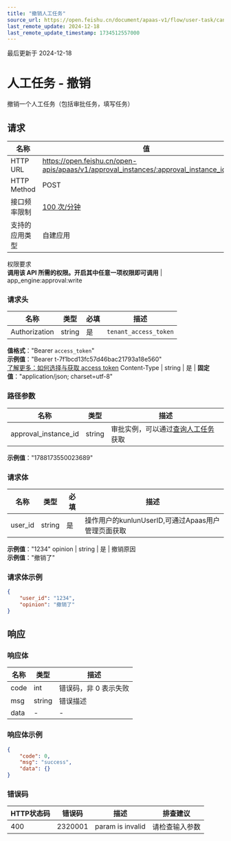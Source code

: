 ```yaml
---
title: "撤销人工任务"
source_url: https://open.feishu.cn/document/apaas-v1/flow/user-task/cancel
last_remote_update: 2024-12-18
last_remote_update_timestamp: 1734512557000
---
```

最后更新于 2024-12-18

# 人工任务 - 撤销

撤销一个人工任务（包括审批任务，填写任务）

## 请求
名称 | 值
---|---
HTTP URL | https://open.feishu.cn/open-apis/apaas/v1/approval_instances/:approval_instance_id/cancel
HTTP Method | POST
接口频率限制 | [100 次/分钟](https://open.feishu.cn/document/ukTMukTMukTM/uUzN04SN3QjL1cDN)
支持的应用类型 | 自建应用
权限要求  
            **调用该 API 所需的权限。开启其中任意一项权限即可调用** | app_engine:approval:write

### 请求头

名称 | 类型 | 必填 | 描述
--- | --- | --- | ---
Authorization | string | 是 | `tenant_access_token`  
**值格式**："Bearer `access_token`"  
**示例值**："Bearer t-7f1bcd13fc57d46bac21793a18e560"  
[了解更多：如何选择与获取 access token](https://open.feishu.cn/document/uAjLw4CM/ugTN1YjL4UTN24CO1UjN/trouble-shooting/how-to-choose-which-type-of-token-to-use)
Content-Type | string | 是 | **固定值**："application/json; charset=utf-8"

### 路径参数

名称 | 类型 | 描述
--- | --- | ---
approval_instance_id | string | 审批实例，可以通过[查询人工任务](/uAjLw4CM/ukTMukTMukTM/apaas-v1/user_task/query)获取  
**示例值**："1788173550023689"

### 请求体

名称 | 类型 | 必填 | 描述
--- | --- | --- | ---
user_id | string | 是 | 操作用户的kunlunUserID,可通过Apaas用户管理页面获取  
**示例值**："1234"
opinion | string | 是 | 撤销原因  
**示例值**："撤销了"

### 请求体示例
```json
{
    "user_id": "1234",
    "opinion": "撤销了"
}
```

## 响应

### 响应体

名称 | 类型 | 描述
--- | --- | ---
code | int | 错误码，非 0 表示失败
msg | string | 错误描述
data | \- | \-

### 响应体示例
```json
{
    "code": 0,
    "msg": "success",
    "data": {}
}
```

### 错误码

HTTP状态码 | 错误码 | 描述 | 排查建议
--- | --- | --- | ---
400 | 2320001 | param is invalid | 请检查输入参数
